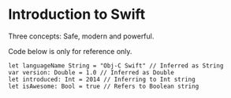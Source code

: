 Introduction to Swift
=====================

Three concepts: Safe, modern and powerful.

Code below is only for reference only.

```
let languageName String = "Obj-C Swift" // Inferred as String
var version: Double = 1.0 // Inferred as Double
let introduced: Int = 2014 // Inferring to Int string
let isAwesome: Bool = true // Refers to Boolean string
```
